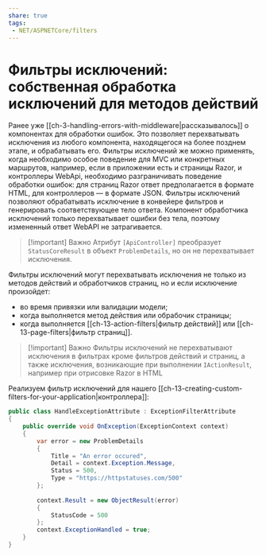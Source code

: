 ```yaml
---
share: true
tags:
 - NET/ASPNETCore/filters
---
```

# Фильтры исключений: собственная обработка исключений для методов действий
Ранее уже [[ch-3-handling-errors-with-middleware|рассказывалось]] о компонентах для обработки ошибок. Это позволяет перехватывать исключения из любого компонента, находящегося на более позднем этапе, и обрабатывать его.
Фильтры исключений же можно применять, когда необходимо особое поведение для MVC или конкретных маршрутов, например, если в приложении есть и страницы Razor, и контроллеры WebApi, необходимо разграничивать поведение обработки ошибок: для страниц Razor ответ предполагается в формате HTML, для контроллеров — в формате JSON.
Фильтры исключений позволяют обрабатывать исключение в конвейере фильтров и генерировать соответствующее тело ответа. Компонент обработчика исключений только перехватывает ошибки без тела, поэтому измененный ответ WebAPI не затрагивается.
> [!important] Важно
> Атрибут `[ApiController]` преобразует `StatusCoreResult` в объект `ProblemDetails`, но он не перехватывает исключения. 

Фильтры исключений могут перехватывать исключения не только из методов действий и обработчиков страниц, но и если исключение произойдет:
- во время привязки или валидации модели;
- когда выполняется метод действия или обрабочик страницы;
- когда выполняется [[ch-13-action-filters|фильтр действий]] или [[ch-13-page-filters|фильтр страниц]].

> [!important] Важно
> Фильтры исключений не перехватывают исключения в фильтрах кроме фильтров действий и страниц, а также исключения, возникающие при выполнении `IActionResult`, например при отрисовке Razor в HTML

Реализуем фильтр исключений для нашего [[ch-13-creating-custom-filters-for-your-application|контроллера]]:
```csharp
public class HandleExceptionAttribute : ExceptionFilterAttribute
{
	public override void OnException(ExceptionContext context)
	{
		var error = new ProblemDetails
		{
			Title = "An error occured",
			Detail = context.Exception.Message,
			Status = 500,
			Type = "https://httpstatuses.com/500"
		};
		
		context.Result = new ObjectResult(error)
		{
			StatusCode = 500
		};
		context.ExceptionHandled = true;
	}
}
```